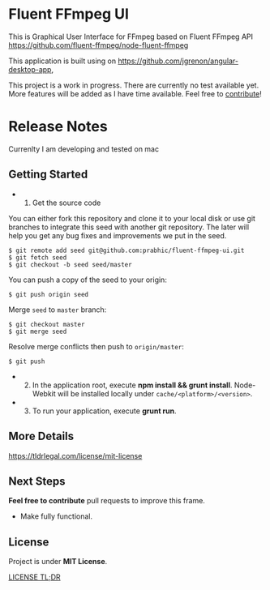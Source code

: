 # Fluent FFmpeg UI

This is Graphical User Interface for FFmpeg based on Fluent FFmpeg API https://github.com/fluent-ffmpeg/node-fluent-ffmpeg

This application is built using on https://github.com/jgrenon/angular-desktop-app,

This project is a work in progress. There are currently no test available yet.
More features will be added as I have time available. Feel free to [contribute](https://github.com/prabhic/fluent-ffmpeg-ui#next-steps)!

# Release Notes

Currenlty I am developing and tested on mac

## Getting Started

- 1. Get the source code

You can either fork this repository and clone it to your local disk or use git branches to integrate this seed with another git repository. The later will help you get any bug fixes and improvements we put in the seed.

    $ git remote add seed git@github.com:prabhic/fluent-ffmpeg-ui.git
    $ git fetch seed
    $ git checkout -b seed seed/master

You can push a copy of the seed to your origin:

    $ git push origin seed

Merge `seed` to `master` branch:

    $ git checkout master
    $ git merge seed

  Resolve merge conflicts then push to `origin/master`:

    $ git push

- 2. In the application root, execute **npm install && grunt install**. Node-Webkit will be installed locally under ```cache/<platform>/<version>```.
- 3. To run your application, execute **grunt run**.


## More Details

https://tldrlegal.com/license/mit-license

## Next Steps

**Feel free to contribute** pull requests to improve this frame.

- Make fully functional.

## License

Project is under **MIT License**.

[LICENSE TL;DR](https://tldrlegal.com/license/mit-license)
